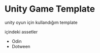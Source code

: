 # Unity Game Template
 unity oyun için kullandığım template
 
 içindeki assetler
 - Odin
 - Dotween
